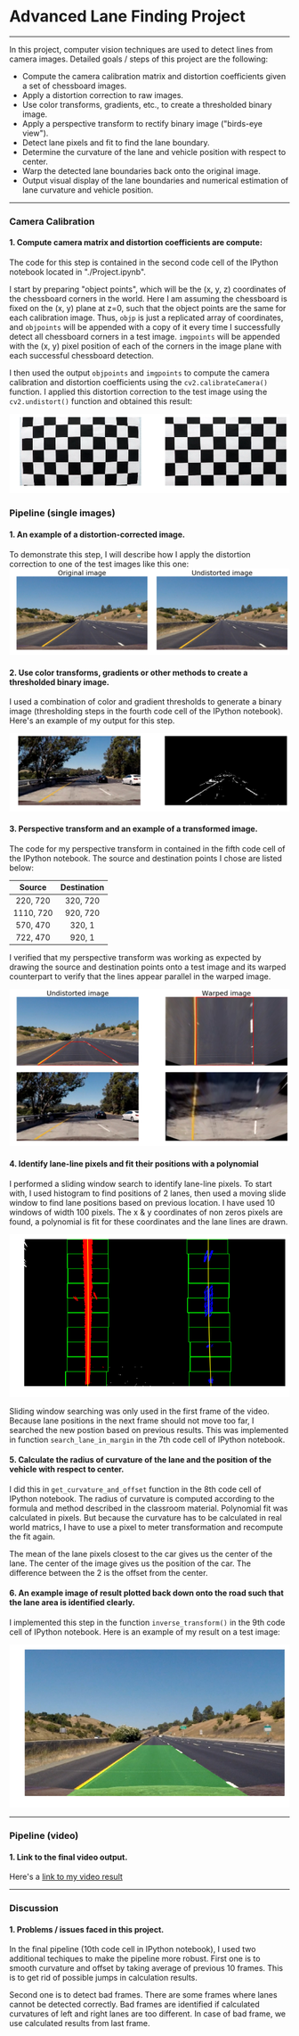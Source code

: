 # Advanced Lane Finding Project
----------------------

In this project, computer vision techniques are used to detect lines from camera images. Detailed goals / steps of this project are the following:

* Compute the camera calibration matrix and distortion coefficients given a set of chessboard images.
* Apply a distortion correction to raw images.
* Use color transforms, gradients, etc., to create a thresholded binary image.
* Apply a perspective transform to rectify binary image ("birds-eye view").
* Detect lane pixels and fit to find the lane boundary.
* Determine the curvature of the lane and vehicle position with respect to center.
* Warp the detected lane boundaries back onto the original image.
* Output visual display of the lane boundaries and numerical estimation of lane curvature and vehicle position.

[//]: # (Image References)

[image1]: ./images/undistort_output.png "Undistorted"
[image2]: ./images/undistort_output2.png "Road Transformed"
[image3]: ./images/binary_combo_example.png "Binary Example"
[image4]: ./images/warped_example.png "Warp Example"
[image5]: ./images/sliding_window_search.png "Sliding Window Search"
[image6]: ./images/inv_perspective.png "Output"
[video1]: ./project_video_output.mp4 "Video"

---

### Camera Calibration

#### 1. Compute camera matrix and distortion coefficients are compute:

The code for this step is contained in the second code cell of the IPython notebook located in "./Project.ipynb".  

I start by preparing "object points", which will be the (x, y, z) coordinates of the chessboard corners in the world. Here I am assuming the chessboard is fixed on the (x, y) plane at z=0, such that the object points are the same for each calibration image.  Thus, `objp` is just a replicated array of coordinates, and `objpoints` will be appended with a copy of it every time I successfully detect all chessboard corners in a test image.  `imgpoints` will be appended with the (x, y) pixel position of each of the corners in the image plane with each successful chessboard detection.  

I then used the output `objpoints` and `imgpoints` to compute the camera calibration and distortion coefficients using the `cv2.calibrateCamera()` function.  I applied this distortion correction to the test image using the `cv2.undistort()` function and obtained this result: 

![alt text][image1]

### Pipeline (single images)

#### 1. An example of a distortion-corrected image.

To demonstrate this step, I will describe how I apply the distortion correction to one of the test images like this one:
![alt text][image2]

#### 2. Use color transforms, gradients or other methods to create a thresholded binary image.  

I used a combination of color and gradient thresholds to generate a binary image (thresholding steps in the fourth code cell of the IPython notebook).  Here's an example of my output for this step. 

![alt text][image3]

#### 3. Perspective transform and an example of a transformed image.

The code for my perspective transform in contained in the fifth code cell of the IPython notebook.  The source and destination points I chose are listed below:


| Source        | Destination   | 
|:-------------:|:-------------:| 
| 220, 720      | 320, 720        | 
| 1110, 720      | 920, 720      |
| 570, 470     | 320, 1      |
| 722, 470      | 920, 1        |

I verified that my perspective transform was working as expected by drawing the source and destination points onto a test image and its warped counterpart to verify that the lines appear parallel in the warped image.

![alt text][image4]

#### 4. Identify lane-line pixels and fit their positions with a polynomial

I performed a sliding window search to identify lane-line pixels. To start with, I used histogram to find positions of 2 lanes, then used a moving slide window to find lane positions based on previous location. I have used 10 windows of width 100 pixels.
The x & y coordinates of non zeros pixels are found, a polynomial is fit for these coordinates and the lane lines are drawn. 

![alt text][image5]

Sliding window searching was only used in the first frame of the video. Because lane positions in the next frame should not move too far, I searched the new postion based on previous results. This was implemented in function `search_lane_in_margin` in the 7th code cell of IPython notebook.

#### 5. Calculate the radius of curvature of the lane and the position of the vehicle with respect to center.

I did this in `get_curvature_and_offset` function in the 8th code cell of IPython notebook. The radius of curvature is computed according to the formula and method described in the classroom material. Polynomial fit was calculated in pixels. But because the curvature has to be calculated in real world matrics, I have to use a pixel to meter transformation and recompute the fit again.

The mean of the lane pixels closest to the car gives us the center of the lane. The center of the image gives us the position of the car. The difference between the 2 is the offset from the center.

#### 6. An example image of result plotted back down onto the road such that the lane area is identified clearly.

I implemented this step in the function `inverse_transform()` in the 9th code cell of IPython notebook.  Here is an example of my result on a test image:

![alt text][image6]

---

### Pipeline (video)

#### 1. Link to the final video output.  

Here's a [link to my video result](./project_video_output.mp4)

---

### Discussion

#### 1. Problems / issues faced in this project. 

In the final pipeline (10th code cell in IPython notebook), I used two additional techiques to make the pipeline more robust. First one is to smooth curvature and offset by taking average of previous 10 frames. This is to get rid of possible jumps in calculation results.

Second one is to detect bad frames. There are some frames where lanes cannot be detected correctly. Bad frames are identified if calculated curvatures of left and right lanes are too different. In case of bad frame, we use calculated results from last frame. 
